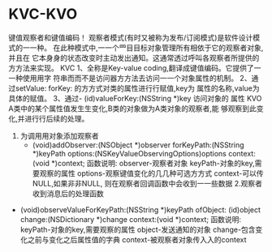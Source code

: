 # KVC-KVO
键值观察者和键值编码！
观察者模式(有时又被称为发布/订阅模式)是软件设计模式的⼀一种。 在此种模式中,⼀一个⺫⽬目标对象管理所有相依于它的观察者对象,并且在
它本⾝身的状态改变时主动发出通知。这通常透过呼叫各观察者所提供的 ⽅方法来实现。
                        KVC
  1、全称是Key-value coding,翻译成键值编码。它提供了⼀一种使⽤用字
    符串⽽而不是访问器⽅方法去访问⼀一个对象属性的机制。
  2、通过setValue: forKey: 的⽅方式对类的属性进⾏行赋值,key为 属性的名称,value为具体的赋值。
  3、通过- (id)valueForKey:(NSString *)key 访问对象的 属性
                        KVO
  A类中的某个属性值发⽣生变化,B类的对象做为A类对象的观察者,能 够观察到此变化,并进⾏行后续的处理。
1. 为调⽤用对象添加观察者
    - (void)addObserver:(NSObject *)observer forKeyPath:(NSString *)keyPath options:(NSKeyValueObservingOptions)options 
      context:(void *)context;
函数说明:
observer-观察者对象
  keyPath-对象的key,需要观察的属性 options-观察键值变化的⼏几种可选⽅方式 context-可以传NULL,如果⾮非NULL,
  则在观察者回调函数中会收到⼀一些数据
2.观察者收到消息后的处理函数
  - (void)observeValueForKeyPath:(NSString *)keyPath ofObject:
(id)object change:(NSDictionary *)change context:(void *)context;
函数说明: keyPath-对象的key,需要观察的属性 object-发送通知的对象 change-包含变化之前与变化之后属性值的字典 
context-被观察者对象传⼊入的context
